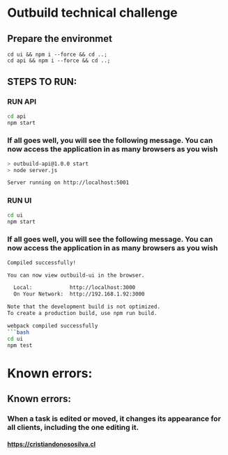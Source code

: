 # Outbuild technical challenge

## Prepare the environmet
```
cd ui && npm i --force && cd ..;
cd api && npm i --force && cd ..;
```
## STEPS TO RUN:
### RUN API
```bash
cd api
npm start
```
### If all goes well, you will see the following message. You can now access the application in as many browsers as you wish
```bash
> outbuild-api@1.0.0 start
> node server.js

Server running on http://localhost:5001
```
### RUN UI
```bash
cd ui
npm start
```
### If all goes well, you will see the following message. You can now access the application in as many browsers as you wish
```bash
Compiled successfully!

You can now view outbuild-ui in the browser.

  Local:            http://localhost:3000
  On Your Network:  http://192.168.1.92:3000

Note that the development build is not optimized.
To create a production build, use npm run build.

webpack compiled successfully
```bash
cd ui
npm test
```

# Known errors:

## Known errors:
### When a task is edited or moved, it changes its appearance for all clients, including the one editing it. 

#### https://cristiandonososilva.cl